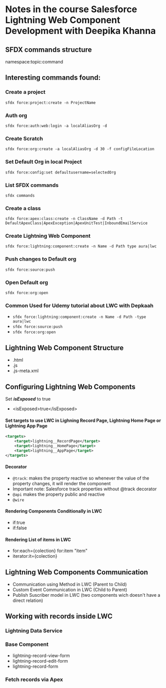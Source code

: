 # Notes in the course Salesforce Lightning Web Component Development with Deepika Khanna

## SFDX commands structure

namespace:topic:command

## Interesting commands found:

### Create a project

`sfdx force:project:create -n ProjectName`

### Auth org

`sfdx force:auth:web:login -a localAliasOrg -d`

### Create Scratch

`sfdx force:org:create -a localAliasOrg -d 30 -f configFileLocation`

### Set Default Org in local Project

`sfdx force:config:set defaultusername=selectedOrg`

### List SFDX commands

`sfdx commands`

### Create a class

`sfdx force:apex:class:create -n ClassName -d Path -t DefaultApexClass|ApexException|ApexUnitTest|InboundEmailService`

### Create Lightning Web Component

`sfdx force:lightning:component:create -n Name -d Path type aura|lwc`

### Push changes to Default org

`sfdx force:source:push`

### Open Default org

`sfdx force:org:open`

### Common Used for Udemy tutorial about LWC with Depkaah

- `sfdx force:lightning:component:create -n Name -d Path -type aura|lwc`
- `sfdx force:source:push`
- `sfdx force:org:open`

## Lightning Web Component Structure

- .html
- .js
- .js-meta.xml

## Configuring Lightning Web Components

Set **_isExposed_** to true

- \<isExposed>true\</isExposed>

#### Set targets to use LWC in Lighning Record Page, Lightning Home Page or Lightning App Page

```XML
<targets>
    <target>lightning__RecordPage</target>
    <target>lightning__HomePage</target>
    <target>lightning__AppPage</target>
</targets>
```

#### Decorator

- `@track`: makes the property reactive so whenever the value of the property changes, it will render the component
- Important note: Salesforce track properties without @track decorator
- `@api` makes the property public and reactive
- `@wire`

#### Rendering Components Conditionally in LWC

- if:true
- if:false

#### Rendering List of items in LWC

- for:each={colection} for:item "item"
- iterator:it={colection}

## Lightning Web Components Communication

- Communication using Method in LWC (Parent to Child)
- Custom Event Communication in LWC (Child to Parent)
- Publish Suscriber model in LWC (two components wich doesn't have a direct relation)

## Working with records inside LWC

### Lightning Data Service

### Base Component

- lightning-record-view-form
- lightning-record-edit-form
- lightning-record-form

### Fetch records via Apex
